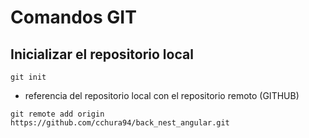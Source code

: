 # Comandos GIT

## Inicializar el repositorio local
```
git init
```
- referencia del repositorio local con el repositorio remoto (GITHUB)

```
git remote add origin https://github.com/cchura94/back_nest_angular.git
```
